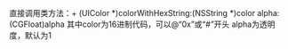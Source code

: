 直接调用类方法：+ (UIColor *)colorWithHexString:(NSString *)color alpha:(CGFloat)alpha 
其中color为16进制代码，可以@“0x”或“#”开头
alpha为透明度，默认为1

